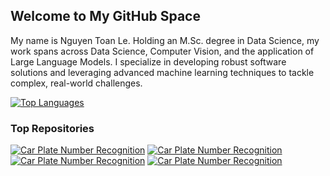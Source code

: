 ## Welcome to My GitHub Space

My name is Nguyen Toan Le. Holding an M.Sc. degree in Data Science, my work spans across Data Science, Computer Vision, 
and the application of Large Language Models. I specialize in developing robust software solutions and leveraging 
advanced machine learning techniques to tackle complex, real-world challenges.

[![Top Languages](https://github-readme-stats.vercel.app/api/top-langs/?username=NguyenToanLE&hide=stars&show_icons=true&theme=tokyonight)](https://github.com/NguyenToanLe)

### Top Repositories
[![Car Plate Number Recognition](https://github-readme-stats.vercel.app/api/pin/?username=NguyenToanLe&repo=Car-Plate-Number-Recognition-TF-EasyOCR&show_icons=true&theme=shades-of-purple)](https://github.com/NguyenToanLe/Car-Plate-Number-Recognition-TF-EasyOCR)
[![Car Plate Number Recognition](https://github-readme-stats.vercel.app/api/pin/?username=NguyenToanLe&repo=Object_Detection&show_icons=true&theme=shades-of-purple)](https://github.com/NguyenToanLe/Object_Detection)
[![Car Plate Number Recognition](https://github-readme-stats.vercel.app/api/pin/?username=NguyenToanLe&repo=VAE-Palette&show_icons=true&theme=darcula )](https://github.com/NguyenToanLe/VAE-Palette)
[![Car Plate Number Recognition](https://github-readme-stats.vercel.app/api/pin/?username=NguyenToanLe&repo=segmentation-for-cataract-surgery&show_icons=true&theme=darcula )](https://github.com/NguyenToanLe/segmentation-for-cataract-surgery)
